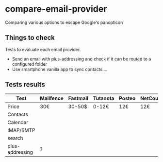 # compare-email-provider
Comparing various options to escape Google's panopticon

## Things to check
Tests to evaluate each email provider.
- Send an email with plus-addressing and check if it can be routed to a configured folder
- Use smartphone vanilla app to sync contacts
...

## Tests results

| Test            | Mailfence | Fastmail | Tutanota | Posteo | NetCourrier | ProtonMail | Mailden |
| ---             | ---       | ---      | ---      | ---    | ---         | ---        | ---     |
| Price           | 30€       | 30-50$   | 0-12€    | 12€    | 12€         |            |         |
| Contacts        |
| Calendar        |
| IMAP/SMTP       |
| search          |
| plus-addressing | ? |
